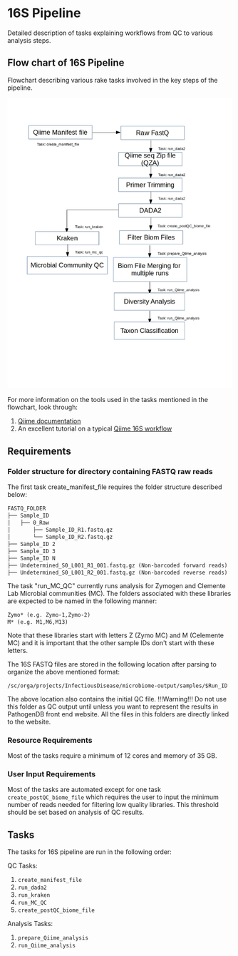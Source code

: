 # 16S Pipeline 

Detailed description of tasks explaining workflows from QC to various analysis steps. 

## Flow chart of 16S Pipeline 

Flowchart describing various rake tasks involved in the key steps of the pipeline.

![16s_rake_pipeline.png](https://github.com/ajaybabu27/microbiome_pdb_pipeline/blob/master/docs/16s_rake_pipeline.jpg) 

For more information on the tools used in the tasks mentioned in the flowchart, look through:
1. [Qiime documentation](https://docs.qiime2.org/2018.6/) 
2. An excellent tutorial on a typical [Qiime 16S workflow](https://docs.qiime2.org/2018.6/tutorials/moving-pictures/)


## Requirements 

### Folder structure for directory containing FASTQ raw reads 

The first task create_manifest_file requires the folder structure described below:
```
FASTQ_FOLDER
├── Sample_ID
│   ├── 0_Raw 
│       ├── Sample_ID_R1.fastq.gz 
│       └── Sample_ID_R2.fastq.gz 
├── Sample_ID 2
├── Sample_ID 3
├── Sample_ID N
├── Undetermined_S0_L001_R1_001.fastq.gz (Non-barcoded forward reads) 
├── Undetermined_S0_L001_R2_001.fastq.gz (Non-barcoded reverse reads) 
```
The task "run_MC_QC" currently runs analysis for Zymogen and Clemente Lab Microbial communities (MC). The folders associated with these libraries are
expected to be named in the following manner:
```
Zymo* (e.g. Zymo-1,Zymo-2)
M* (e.g. M1,M6,M13)
```
Note that these libraries start with letters Z (Zymo MC) and M (Celemente MC) and it is important that the other sample IDs don't start with these letters. 

The 16S FASTQ files are stored in the following location after parsing to organize the above mentioned format:
```
/sc/orga/projects/InfectiousDisease/microbiome-output/samples/$Run_ID
```
The above location also contains the initial QC file. 
!!!Warning!!! Do not use this folder as QC output until unless you want to represent the results in PathogenDB front end website. All the files in this folders are directly linked to the website. 


### Resource Requirements

Most of the tasks require a minimum of 12 cores and memory of 35 GB.


### User Input Requirements

Most of the tasks are automated except for one task `create_postQC_biome_file` which requires the user to input the minimum number of reads needed for filtering low quality libraries. This threshold should be set based on analysis of QC results. 

## Tasks

The tasks for 16S pipeline are run in the following order:

QC Tasks: 
1. `create_manifest_file` 
2. `run_dada2` 
3. `run_kraken` 
4. `run_MC_QC` 
5. `create_postQC_biome_file` 

Analysis Tasks: 
1. `prepare_Qiime_analysis` 
2. `run_Qiime_analysis` 





   
